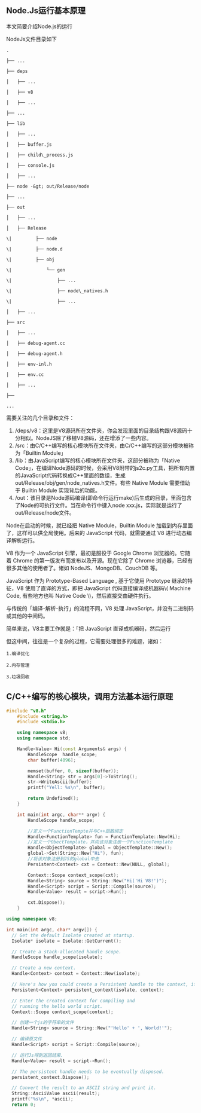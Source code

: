 ## Node.Js运行基本原理

本文简要介绍Node.js的运行

NodeJs文件目录如下

```
.

├── ...

├── deps

│   ├── ...

│   ├── v8

│   ├── ...

├── ...

├── lib

│   ├── ...

│   ├── buffer.js

│   ├── child\_process.js

│   ├── console.js

│   ├── ...

├── node -&gt; out/Release/node

├── ...

├── out

│   ├── ...

│   ├── Release

\|         ├── node

\|         ├── node.d

\|         ├── obj

\|             └── gen

\|                 ├── ...

\|                 ├── node\_natives.h

\|                 ├── ...

│   ├── ...

├── src

│   ├── ...

│   ├── debug-agent.cc

│   ├── debug-agent.h

│   ├── env-inl.h

│   ├── env.cc

│   ├── ...

├── 

...
```

需要关注的几个目录和文件：

1. /deps/v8：这里是V8源码所在文件夹，你会发现里面的目录结构跟V8源码十分相似。NodeJS除了移植V8源码，还在增添了一些内容。
2. /src：由C/C++编写的核心模块所在文件夹，由C/C++编写的这部分模块被称为「Builtin Module」
3. /lib：由JavaScript编写的核心模块所在文件夹，这部分被称为「Native Code」，在编译Node源码的时候，会采用V8附带的js2c.py工具，把所有内置的JavaScript代码转换成C++里面的数组，生成out/Release/obj/gen/node\_natives.h文件。有些 Native Module 需要借助于 Builtin Module 实现背后的功能。
4. /out：该目录是Node源码编译\(即命令行运行make\)后生成的目录，里面包含了Node的可执行文件。当在命令行中键入node xxx.js，实际就是运行了out/Release/node文件。

Node在启动的时候，就已经把 Native Module，Builtin Module 加载到内存里面了，这样可以供全局使用。后来的 JavaScript 代码，就需要通过 V8 进行动态编译解析运行。

V8 作为一个 JavaScript 引擎，最初是服役于 Google Chrome 浏览器的。它随着 Chrome 的第一版发布而发布以及开源。现在它除了 Chrome 浏览器，已经有很多其他的使用者了。诸如 NodeJS、MongoDB、CouchDB 等。

JavaScript 作为 Prototype-Based Language , 基于它使用 Prototype 继承的特征，V8 使用了直译的方式，即把 JavaScript 代码直接编译成机器码\\( Machine Code, 有些地方也叫 Native Code \\)，然后直接交由硬件执行。

与传统的「编译-解析-执行」的流程不同，V8 处理 JavaScript，并没有二进制码或其他的中间码。

简单来说，V8主要工作就是：「把 JavaScript 直译成机器码，然后运行

但这中间，往往是一个复杂的过程，它需要处理很多的难题，诸如：

```
1.编译优化

2.内存管理

3.垃圾回收
```

## C/C++编写的核心模块，调用方法基本运行原理

```cpp
#include "v8.h"  
    #include <string.h>  
    #include <stdio.h>  

    using namespace v8;  
    using namespace std;  

    Handle<Value> Hi(const Arguments& args) {  
        HandleScope  handle_scope;  
        char buffer[4096];  

        memset(buffer, 0, sizeof(buffer));  
        Handle<String> str = args[0]->ToString();  
        str->WriteAscii(buffer);  
        printf("Yell: %s\n", buffer);  

        return Undefined();  
    }  

    int main(int argc, char** argv) {  
        HandleScope handle_scope;  

        //定义一个FunctionTempte并与C++函数绑定
        Handle<FunctionTemplate> fun = FunctionTemplate::New(Hi);  
        //定义一个ObectTemplate，并向该对象注册一个FunctionTemplate
        Handle<ObjectTemplate> global = ObjectTemplate::New();  
        global->Set(String::New("Hi"), fun);  
        //将该对象注册到JS的global中去 
        Persistent<Context> cxt = Context::New(NULL, global);  

        Context::Scope context_scope(cxt);  
        Handle<String> source = String::New("Hi('Hi V8!')");  
        Handle<Script> script = Script::Compile(source);  
        Handle<Value> result = script->Run();  

        cxt.Dispose();  
    }
```

```cpp
using namespace v8;  

int main(int argc, char* argv[]) {  
  // Get the default Isolate created at startup.  
  Isolate* isolate = Isolate::GetCurrent();  

  // Create a stack-allocated handle scope.  
  HandleScope handle_scope(isolate);  

  // Create a new context.  
  Handle<Context> context = Context::New(isolate);  

  // Here's how you could create a Persistent handle to the context, if needed.  
  Persistent<Context> persistent_context(isolate, context);  

  // Enter the created context for compiling and  
  // running the hello world script.   
  Context::Scope context_scope(context);  

  // 创建一个js的字符串的文件  
  Handle<String> source = String::New("'Hello' + ', World!'");  

  // 编译原文件 
  Handle<Script> script = Script::Compile(source);  

  // 运行Js得到返回结果.  
  Handle<Value> result = script->Run();  

  // The persistent handle needs to be eventually disposed.  
  persistent_context.Dispose();  

  // Convert the result to an ASCII string and print it.  
  String::AsciiValue ascii(result);  
  printf("%s\n", *ascii);  
  return 0;
```



